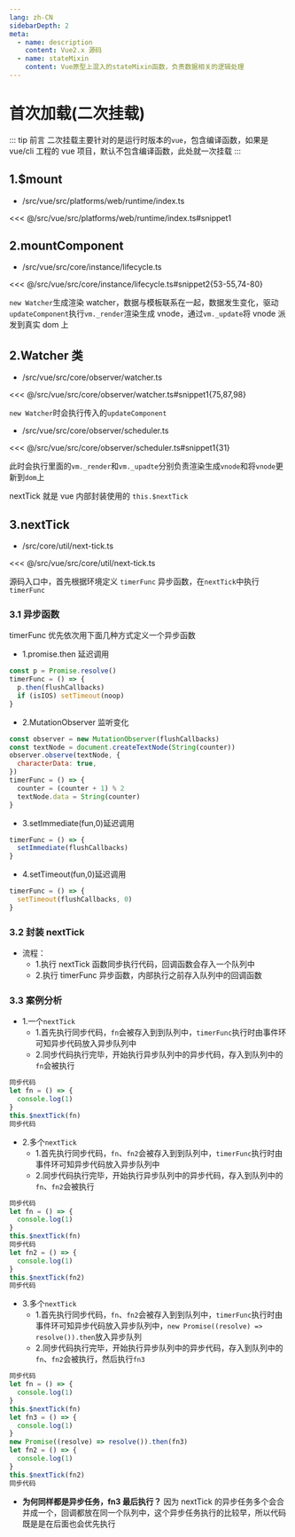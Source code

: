 ```yaml
---
lang: zh-CN
sidebarDepth: 2
meta:
  - name: description
    content: Vue2.x 源码
  - name: stateMixin
    content: Vue原型上混入的stateMixin函数，负责数据相关的逻辑处理
---
```


# 首次加载(二次挂载)

::: tip 前言
二次挂载主要针对的是运行时版本的`vue`，包含编译函数，如果是 vue/cli 工程的 vue 项目，默认不包含编译函数，此处就一次挂载
:::

## 1.$mount

- /src/vue/src/platforms/web/runtime/index.ts

<<< @/src/vue/src/platforms/web/runtime/index.ts#snippet1

## 2.mountComponent

- /src/vue/src/core/instance/lifecycle.ts

<<< @/src/vue/src/core/instance/lifecycle.ts#snippet2{53-55,74-80}

`new Watcher`生成渲染 watcher，数据与模板联系在一起，数据发生变化，驱动`updateComponent`执行`vm._render`渲染生成 vnode，通过`vm._update`将 vnode 派发到真实 dom 上

## 2.Watcher 类

- /src/vue/src/core/observer/watcher.ts

<<< @/src/vue/src/core/observer/watcher.ts#snippet1{75,87,98}

`new Watcher`时会执行传入的`updateComponent`

- /src/vue/src/core/observer/scheduler.ts

<<< @/src/vue/src/core/observer/scheduler.ts#snippet1{31}

此时会执行里面的`vm._render`和`vm._upadte`分别负责渲染生成`vnode`和将`vnode`更新到`dom`上

nextTick 就是 vue 内部封装使用的 `this.$nextTick`

## 3.nextTick

- /src/core/util/next-tick.ts

<<< @/src/vue/src/core/util/next-tick.ts

源码入口中，首先根据环境定义 `timerFunc` 异步函数，在`nextTick`中执行`timerFunc`

### 3.1 异步函数

timerFunc 优先依次用下面几种方式定义一个异步函数

- 1.promise.then 延迟调用

```js
const p = Promise.resolve()
timerFunc = () => {
  p.then(flushCallbacks)
  if (isIOS) setTimeout(noop)
}
```

- 2.MutationObserver 监听变化

```js
const observer = new MutationObserver(flushCallbacks)
const textNode = document.createTextNode(String(counter))
observer.observe(textNode, {
  characterData: true,
})
timerFunc = () => {
  counter = (counter + 1) % 2
  textNode.data = String(counter)
}
```

- 3.setImmediate(fun,0)延迟调用

```js
timerFunc = () => {
  setImmediate(flushCallbacks)
}
```

- 4.setTimeout(fun,0)延迟调用

```js
timerFunc = () => {
  setTimeout(flushCallbacks, 0)
}
```

### 3.2 封装 nextTick

- 流程：
  - 1.执行 nextTick 函数同步执行代码，回调函数会存入一个队列中
  - 2.执行 timerFunc 异步函数，内部执行之前存入队列中的回调函数

### 3.3 案例分析

- 1.一个`nextTick`
  - 1.首先执行同步代码，`fn`会被存入到到队列中，`timerFunc`执行时由事件环可知异步代码放入异步队列中
  - 2.同步代码执行完毕，开始执行异步队列中的异步代码，存入到队列中的`fn`会被执行

```js
同步代码
let fn = () => {
  console.log(1)
}
this.$nextTick(fn)
同步代码
```

- 2.多个`nextTick`
  - 1.首先执行同步代码，`fn`、`fn2`会被存入到到队列中，`timerFunc`执行时由事件环可知异步代码放入异步队列中
  - 2.同步代码执行完毕，开始执行异步队列中的异步代码，存入到队列中的`fn`、`fn2`会被执行

```js
同步代码
let fn = () => {
  console.log(1)
}
this.$nextTick(fn)
同步代码
let fn2 = () => {
  console.log(1)
}
this.$nextTick(fn2)
同步代码
```

- 3.多个`nextTick`
  - 1.首先执行同步代码，`fn`、`fn2`会被存入到到队列中，`timerFunc`执行时由事件环可知异步代码放入异步队列中，`new Promise((resolve) => resolve()).then`放入异步队列
  - 2.同步代码执行完毕，开始执行异步队列中的异步代码，存入到队列中的`fn`、`fn2`会被执行，然后执行`fn3`

```js
同步代码
let fn = () => {
  console.log(1)
}
this.$nextTick(fn)
let fn3 = () => {
  console.log(1)
}
new Promise((resolve) => resolve()).then(fn3)
let fn2 = () => {
  console.log(1)
}
this.$nextTick(fn2)
同步代码
```

- **为何同样都是异步任务，fn3 最后执行？** 因为 nextTick 的异步任务多个会合并成一个，回调都放在同一个队列中，这个异步任务执行的比较早，所以代码既是是在后面也会优先执行
